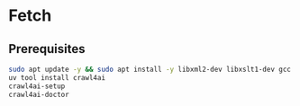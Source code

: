 # Fetch

## Prerequisites

```bash
sudo apt update -y && sudo apt install -y libxml2-dev libxslt1-dev gcc
uv tool install crawl4ai
crawl4ai-setup
crawl4ai-doctor
```
